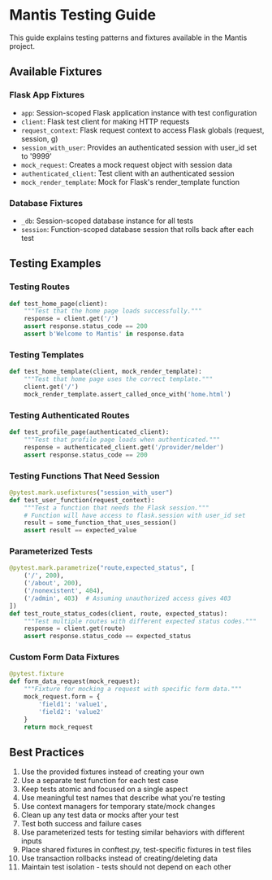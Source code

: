# Mantis Testing Guide

This guide explains testing patterns and fixtures available in the Mantis project.

## Available Fixtures

### Flask App Fixtures

- `app`: Session-scoped Flask application instance with test configuration
- `client`: Flask test client for making HTTP requests
- `request_context`: Flask request context to access Flask globals (request, session, g)
- `session_with_user`: Provides an authenticated session with user_id set to '9999'
- `mock_request`: Creates a mock request object with session data
- `authenticated_client`: Test client with an authenticated session
- `mock_render_template`: Mock for Flask's render_template function

### Database Fixtures

- `_db`: Session-scoped database instance for all tests
- `session`: Function-scoped database session that rolls back after each test

## Testing Examples

### Testing Routes

```python
def test_home_page(client):
    """Test that the home page loads successfully."""
    response = client.get('/')
    assert response.status_code == 200
    assert b'Welcome to Mantis' in response.data
```

### Testing Templates

```python
def test_home_template(client, mock_render_template):
    """Test that home page uses the correct template."""
    client.get('/')
    mock_render_template.assert_called_once_with('home.html')
```

### Testing Authenticated Routes

```python
def test_profile_page(authenticated_client):
    """Test that profile page loads when authenticated."""
    response = authenticated_client.get('/provider/melder')
    assert response.status_code == 200
```

### Testing Functions That Need Session

```python
@pytest.mark.usefixtures("session_with_user")
def test_user_function(request_context):
    """Test a function that needs the Flask session."""
    # Function will have access to flask.session with user_id set
    result = some_function_that_uses_session()
    assert result == expected_value
```

### Parameterized Tests

```python
@pytest.mark.parametrize("route,expected_status", [
    ('/', 200),
    ('/about', 200),
    ('/nonexistent', 404),
    ('/admin', 403)  # Assuming unauthorized access gives 403
])
def test_route_status_codes(client, route, expected_status):
    """Test multiple routes with different expected status codes."""
    response = client.get(route)
    assert response.status_code == expected_status
```

### Custom Form Data Fixtures

```python
@pytest.fixture
def form_data_request(mock_request):
    """Fixture for mocking a request with specific form data."""
    mock_request.form = {
        'field1': 'value1',
        'field2': 'value2'
    }
    return mock_request
```

## Best Practices

1. Use the provided fixtures instead of creating your own
2. Use a separate test function for each test case
3. Keep tests atomic and focused on a single aspect
4. Use meaningful test names that describe what you're testing
5. Use context managers for temporary state/mock changes
6. Clean up any test data or mocks after your test
7. Test both success and failure cases
8. Use parameterized tests for testing similar behaviors with different inputs
9. Place shared fixtures in conftest.py, test-specific fixtures in test files
10. Use transaction rollbacks instead of creating/deleting data
11. Maintain test isolation - tests should not depend on each other